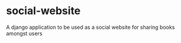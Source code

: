 # social-website
A django application to be used as a social website for sharing books amongst users

